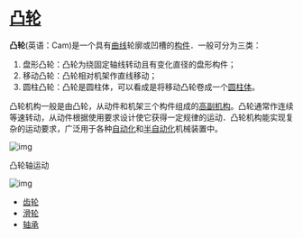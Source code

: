 # [凸轮](https://zh.wikipedia.org/w/index.php?title=凸轮)



**凸轮**(英语：Cam)是一个具有[曲线](https://zh.wikipedia.org/wiki/曲线)轮廓或凹槽的[构件](https://zh.wikipedia.org/wiki/构件)．一般可分为三类：

1. 盘形凸轮：凸轮为绕固定轴线转动且有变化直径的盘形构件；
2. 移动凸轮：凸轮相对机架作直线移动；
3. 圆柱凸轮：凸轮是圆柱体，可以看成是将移动凸轮卷成一个[圆柱体](https://zh.wikipedia.org/wiki/圆柱体)。

凸轮机构一般是由凸轮，从动件和机架三个构件组成的[高副机构](https://zh.wikipedia.org/wiki/高副机构)。凸轮通常作连续等速转动，从动件根据使用要求设计使它获得一定规律的运动．凸轮机构能实现复杂的运动要求，广泛用于各种[自动化](https://zh.wikipedia.org/wiki/自动化)和[半自动化](https://zh.wikipedia.org/w/index.php?title=半自动化&action=edit&redlink=1)机械装置中。

![img](https://upload.wikimedia.org/wikipedia/commons/thumb/4/41/Nockenwelle_ani.gif/300px-Nockenwelle_ani.gif)





凸轮轴运动

![img](https://upload.wikimedia.org/wikipedia/commons/2/22/Cam-disc-2_3D_animated.gif)





- [齿轮](https://zh.wikipedia.org/wiki/齿轮)
- [滑轮](https://zh.wikipedia.org/wiki/滑轮)
- [轴承](https://zh.wikipedia.org/wiki/轴承)
